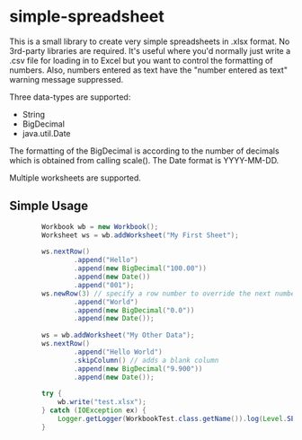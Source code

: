 # simple-spreadsheet

This is a small library to create very simple spreadsheets in .xlsx format.  No 3rd-party libraries are required.  It's
useful where you'd normally just write a .csv file for loading in to Excel but you want to control the formatting of numbers.  Also, numbers entered as text have the "number entered as text" warning message suppressed.

Three data-types are supported:

* String
* BigDecimal
* java.util.Date

The formatting of the BigDecimal is according to the number of decimals which is obtained from calling scale().  The Date format is YYYY-MM-DD.

Multiple worksheets are supported.

## Simple Usage

```java
        Workbook wb = new Workbook();
        Worksheet ws = wb.addWorksheet("My First Sheet");
        
        ws.nextRow()
                .append("Hello")
                .append(new BigDecimal("100.00"))
                .append(new Date())
                .append("001");
        ws.newRow(3) // specify a row number to override the next number
                .append("World")
                .append(new BigDecimal("0.0"))
                .append(new Date());
        
        ws = wb.addWorksheet("My Other Data");
        ws.nextRow()
                .append("Hello World")
                .skipColumn() // adds a blank column
                .append(new BigDecimal("9.900"))
                .append(new Date());
        
        try {
            wb.write("test.xlsx");
        } catch (IOException ex) {
            Logger.getLogger(WorkbookTest.class.getName()).log(Level.SEVERE, null, ex);
        }
```
